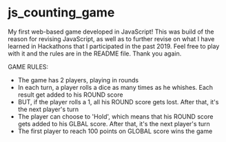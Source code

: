 # js_counting_game
My first web-based game developed in JavaScript! This was build of the reason for revising JavaScript, as well as to further revise on what I have learned in Hackathons that I participated in the past 2019. Feel free to play with it and the rules are in the README file. Thank you again.

GAME RULES:
- The game has 2 players, playing in rounds
- In each turn, a player rolls a dice as many times as he whishes. Each result get added to his ROUND score
- BUT, if the player rolls a 1, all his ROUND score gets lost. After that, it's the next player's turn
- The player can choose to 'Hold', which means that his ROUND score gets added to his GLBAL score. After that, it's the next player's turn
- The first player to reach 100 points on GLOBAL score wins the game
